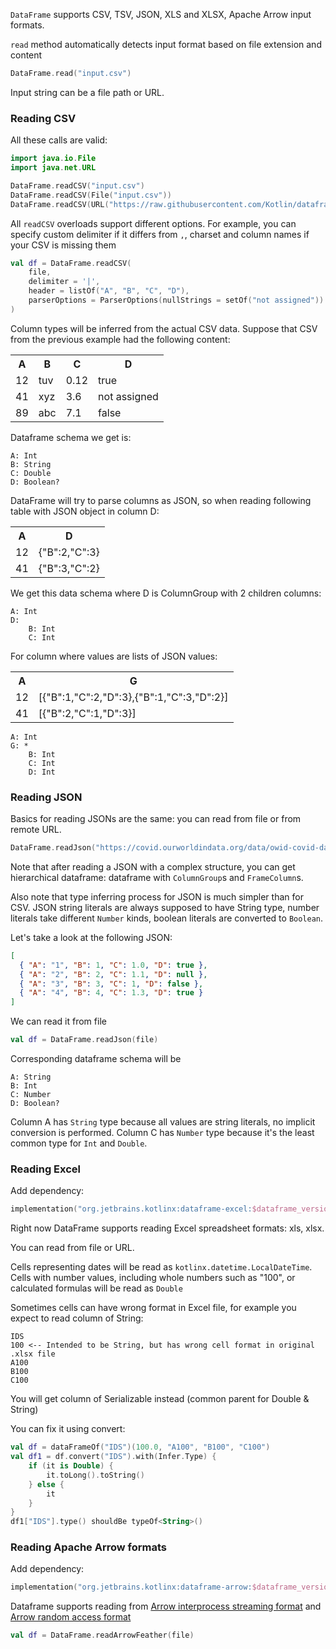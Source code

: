 [//]: # (title: Read)
<!---IMPORT org.jetbrains.kotlinx.dataframe.samples.api.Read-->

`DataFrame` supports CSV, TSV, JSON, XLS and XLSX, Apache Arrow input formats.

`read` method automatically detects input format based on file extension and content

```kotlin
DataFrame.read("input.csv")
```

Input string can be a file path or URL.

### Reading CSV
All these calls are valid:

```kotlin
import java.io.File
import java.net.URL

DataFrame.readCSV("input.csv")
DataFrame.readCSV(File("input.csv"))
DataFrame.readCSV(URL("https://raw.githubusercontent.com/Kotlin/dataframe/master/data/jetbrains_repositories.csv"))
```

All `readCSV` overloads support different options.
For example, you can specify custom delimiter if it differs from `,`, charset
and column names if your CSV is missing them

<!---FUN readCsvCustom-->

```kotlin
val df = DataFrame.readCSV(
    file,
    delimiter = '|',
    header = listOf("A", "B", "C", "D"),
    parserOptions = ParserOptions(nullStrings = setOf("not assigned"))
)
```

<!---END-->

Column types will be inferred from the actual CSV data. Suppose that CSV from the previous
example had the following content:

<table>
<tr><th>A</th><th>B</th><th>C</th><th>D</th></tr>
<tr><td>12</td><td>tuv</td><td>0.12</td><td>true</td></tr>
<tr><td>41</td><td>xyz</td><td>3.6</td><td>not assigned</td></tr>
<tr><td>89</td><td>abc</td><td>7.1</td><td>false</td></tr>
</table>

Dataframe schema we get is:

```text
A: Int
B: String
C: Double
D: Boolean?
```

DataFrame will try to parse columns as JSON, so when reading following table with JSON object in column D: 

<table>
<tr><th>A</th><th>D</th></tr>
<tr><td>12</td><td>{"B":2,"C":3}</td></tr>
<tr><td>41</td><td>{"B":3,"C":2}</td></tr>
</table>

We get this data schema where D is ColumnGroup with 2 children columns:
```text
A: Int
D:
    B: Int
    C: Int
```

For column where values are lists of JSON values:
<table>
<tr><th>A</th><th>G</th></tr>
<tr><td>12</td><td>[{"B":1,"C":2,"D":3},{"B":1,"C":3,"D":2}]</td></tr>
<tr><td>41</td><td>[{"B":2,"C":1,"D":3}]</td></tr>
</table>

```text
A: Int
G: *
    B: Int
    C: Int
    D: Int
```

### Reading JSON
Basics for reading JSONs are the same: you can read from file or from remote URL.

```kotlin
DataFrame.readJson("https://covid.ourworldindata.org/data/owid-covid-data.json")
```

Note that after reading a JSON with a complex structure, you can get hierarchical
dataframe: dataframe with `ColumnGroup`s and `FrameColumn`s.

Also note that type inferring process for JSON is much simpler than for CSV.
JSON string literals are always supposed to have String type, number literals
take different `Number` kinds, boolean literals are converted to `Boolean`.

Let's take a look at the following JSON:

```json
[
  { "A": "1", "B": 1, "C": 1.0, "D": true },
  { "A": "2", "B": 2, "C": 1.1, "D": null },
  { "A": "3", "B": 3, "C": 1, "D": false },
  { "A": "4", "B": 4, "C": 1.3, "D": true }
]
```

We can read it from file

<!---FUN readJson-->

```kotlin
val df = DataFrame.readJson(file)
```

<!---END-->

Corresponding dataframe schema will be

```text
A: String
B: Int
C: Number
D: Boolean?
```

Column A has `String` type because all values are string literals, no implicit conversion is performed. Column C has `Number` type because it's the least common type for `Int` and `Double`.

### Reading Excel

Add dependency:

```kotlin
implementation("org.jetbrains.kotlinx:dataframe-excel:$dataframe_version")
```

Right now DataFrame supports reading Excel spreadsheet formats: xls, xlsx.

You can read from file or URL.

Cells representing dates will be read as `kotlinx.datetime.LocalDateTime`.
Cells with number values, including whole numbers such as "100", or calculated formulas will be read as `Double` 

Sometimes cells can have wrong format in Excel file, for example you expect to read column of String:

```text
IDS
100 <-- Intended to be String, but has wrong cell format in original .xlsx file
A100
B100
C100
```

You will get column of Serializable instead (common parent for Double & String)

You can fix it using convert: 

<!---FUN fixMixedColumn-->

```kotlin
val df = dataFrameOf("IDS")(100.0, "A100", "B100", "C100")
val df1 = df.convert("IDS").with(Infer.Type) {
    if (it is Double) {
        it.toLong().toString()
    } else {
        it
    }
}
df1["IDS"].type() shouldBe typeOf<String>()
```

<!---END-->

### Reading Apache Arrow formats

Add dependency:

```kotlin
implementation("org.jetbrains.kotlinx:dataframe-arrow:$dataframe_version")
```

Dataframe supports reading from [Arrow interprocess streaming format](https://arrow.apache.org/docs/java/ipc.html#writing-and-reading-streaming-format) and [Arrow random access format](https://arrow.apache.org/docs/java/ipc.html#writing-and-reading-random-access-files)

<!---FUN readArrowFeather-->

```kotlin
val df = DataFrame.readArrowFeather(file)
```

<!---END-->


